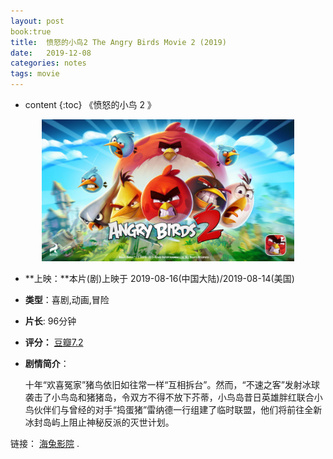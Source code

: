 ```yaml
---
layout: post
book:true
title:  愤怒的小鸟2 The Angry Birds Movie 2 (2019)
date:   2019-12-08
categories: notes
tags: movie
---
```

* content
{:toc}
《愤怒的小鸟 2 》












<center>
<img   src="https://raw.githubusercontent.com/HG1227/image/master/img_tuchuang/20191208221437.jpg"  height="80%" width="80%">
</center>




-  **上映：**本片(剧)上映于 2019-08-16(中国大陆)/2019-08-14(美国)
-   **类型**：喜剧,动画,冒险
-   **片长**:  96分钟
-  **评分：** [豆瓣7.2](https://movie.douban.com/subject/26863060/)
- **剧情简介**：

  十年“欢喜冤家”猪鸟依旧如往常一样“互相拆台”。然而，“不速之客”发射冰球袭击了小鸟岛和猪猪岛，令双方不得不放下芥蒂，小鸟岛昔日英雄胖红联合小鸟伙伴们与曾经的对手“捣蛋猪”雷纳德一行组建了临时联盟，他们将前往全新冰封岛屿上阻止神秘反派的灭世计划。



链接： [海兔影院](http://www.haitum.com/movie/10936.html&play=0-1) .

